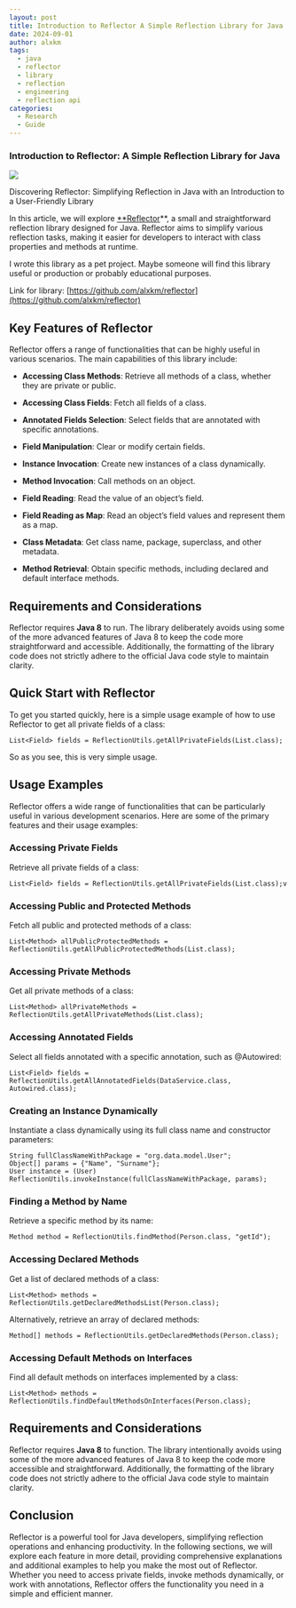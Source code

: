 ```yaml
---
layout: post
title: Introduction to Reflector A Simple Reflection Library for Java
date: 2024-09-01
author: alxkm
tags:
  - java
  - reflector
  - library
  - reflection
  - engineering
  - reflection api
categories:
  - Research
  - Guide
---
```


### Introduction to Reflector: A Simple Reflection Library for Java

![](https://cdn-images-1.medium.com/max/2000/1*oxQAqm_oDH-5DqJRlLLsMA.jpeg)

Discovering Reflector: Simplifying Reflection in Java with an Introduction to a User-Friendly Library

In this article, we will explore [**Reflector](https://github.com/alxkm/reflector)**, a small and straightforward reflection library designed for Java. Reflector aims to simplify various reflection tasks, making it easier for developers to interact with class properties and methods at runtime.

I wrote this library as a pet project. Maybe someone will find this library useful or production or probably educational purposes.

Link for library: [https://github.com/alxkm/reflector](https://github.com/alxkm/reflector)

## Key Features of Reflector

Reflector offers a range of functionalities that can be highly useful in various scenarios. The main capabilities of this library include:

* **Accessing Class Methods**: Retrieve all methods of a class, whether they are private or public.

* **Accessing Class Fields**: Fetch all fields of a class.

* **Annotated Fields Selection**: Select fields that are annotated with specific annotations.

* **Field Manipulation**: Clear or modify certain fields.

* **Instance Invocation**: Create new instances of a class dynamically.

* **Method Invocation**: Call methods on an object.

* **Field Reading**: Read the value of an object’s field.

* **Field Reading as Map**: Read an object’s field values and represent them as a map.

* **Class Metadata**: Get class name, package, superclass, and other metadata.

* **Method Retrieval**: Obtain specific methods, including declared and default interface methods.

## Requirements and Considerations

Reflector requires **Java 8** to run. The library deliberately avoids using some of the more advanced features of Java 8 to keep the code more straightforward and accessible. Additionally, the formatting of the library code does not strictly adhere to the official Java code style to maintain clarity.

## Quick Start with Reflector

To get you started quickly, here is a simple usage example of how to use Reflector to get all private fields of a class:


    List<Field> fields = ReflectionUtils.getAllPrivateFields(List.class);

So as you see, this is very simple usage.

## Usage Examples

Reflector offers a wide range of functionalities that can be particularly useful in various development scenarios. Here are some of the primary features and their usage examples:

### Accessing Private Fields

Retrieve all private fields of a class:

    List<Field> fields = ReflectionUtils.getAllPrivateFields(List.class);v

### Accessing Public and Protected Methods

Fetch all public and protected methods of a class:

    List<Method> allPublicProtectedMethods = ReflectionUtils.getAllPublicProtectedMethods(List.class);

### Accessing Private Methods

Get all private methods of a class:

    List<Method> allPrivateMethods = ReflectionUtils.getAllPrivateMethods(List.class);

### Accessing Annotated Fields

Select all fields annotated with a specific annotation, such as @Autowired:

    List<Field> fields = ReflectionUtils.getAllAnnotatedFields(DataService.class, Autowired.class);

### Creating an Instance Dynamically

Instantiate a class dynamically using its full class name and constructor parameters:

    String fullClassNameWithPackage = "org.data.model.User";
    Object[] params = {"Name", "Surname"};
    User instance = (User) ReflectionUtils.invokeInstance(fullClassNameWithPackage, params);

### Finding a Method by Name

Retrieve a specific method by its name:

    Method method = ReflectionUtils.findMethod(Person.class, "getId");

### Accessing Declared Methods

Get a list of declared methods of a class:

    List<Method> methods = ReflectionUtils.getDeclaredMethodsList(Person.class);

Alternatively, retrieve an array of declared methods:

    Method[] methods = ReflectionUtils.getDeclaredMethods(Person.class);

### Accessing Default Methods on Interfaces

Find all default methods on interfaces implemented by a class:

    List<Method> methods = ReflectionUtils.findDefaultMethodsOnInterfaces(Person.class);

## Requirements and Considerations

Reflector requires **Java 8** to function. The library intentionally avoids using some of the more advanced features of Java 8 to keep the code more accessible and straightforward. Additionally, the formatting of the library code does not strictly adhere to the official Java code style to maintain clarity.

## Conclusion

Reflector is a powerful tool for Java developers, simplifying reflection operations and enhancing productivity. In the following sections, we will explore each feature in more detail, providing comprehensive explanations and additional examples to help you make the most out of Reflector. Whether you need to access private fields, invoke methods dynamically, or work with annotations, Reflector offers the functionality you need in a simple and efficient manner.
